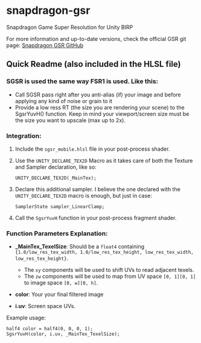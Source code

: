 # snapdragon-gsr
Snapdragon Game Super Resolution for Unity BIRP

For more information and up-to-date versions, check the official GSR git page:
[Snapdragon GSR GitHub](https://github.com/SnapdragonStudios/snapdragon-gsr?tab=readme-ov-file)

## Quick Readme (also included in the HLSL file)

### SGSR is used the same way FSR1 is used. Like this:

- Call SGSR pass right after you anti-alias (if) your image and before applying any kind of noise or grain to it
- Provide a low ress RT (the size you are rendering your scene) to the SgsrYuvH() function.
Keep in mind your viewport/screen size must be the size you want to upscale (max up to 2x).

### Integration:

1. Include the `sgsr_mobile.hlsl` file in your post-process shader.

2. Use the `UNITY_DECLARE_TEX2D` Macro as it takes care of both the Texture and Sampler declaration, like so:
    ```hlsl
    UNITY_DECLARE_TEX2D(_MainTex);
    ```

3. Declare this additional sampler. I believe the one declared with the `UNITY_DECLARE_TEX2D` macro is enough, but just in case:
    ```hlsl
    SamplerState sampler_LinearClamp;
    ```

4. Call the `SgsrYuvH` function in your post-process fragment shader.

### Function Parameters Explanation:

- **_MainTex_TexelSize**: Should be a `float4` containing `{1.0/low_res_tex_width, 1.0/low_res_tex_height, low_res_tex_width, low_res_tex_height}`.
  - The `xy` components will be used to shift UVs to read adjacent texels.
  - The `zw` components will be used to map from UV space `[0, 1][0, 1]` to image space `[0, w][0, h]`.
  
- **color**: Your your final filtered image
- **i.uv**: Screen space UVs.

Example usage:
```hlsl
half4 color = half4(0, 0, 0, 1);
SgsrYuvH(color, i.uv, _MainTex_TexelSize);
```
